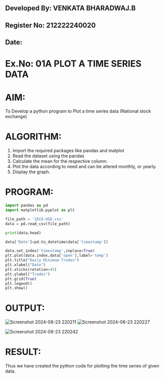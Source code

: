 ## Developed By: VENKATA BHARADWAJ.B
## Register No: 212222240020
##  Date: 

# Ex.No: 01A  PLOT A TIME SERIES DATA

# AIM:
To Develop a python program to Plot a time series data (National stock exchange)


# ALGORITHM:
1. Import the required packages like pandas and matplot
2. Read the dataset using the pandas
3. Calculate the mean for the respective column.
4. Plot the data according to need and can be altered monthly, or yearly.
5. Display the graph.



# PROGRAM:

 
```python
import pandas as pd
import matplotlib.pyplot as plt

file_path = '1ECO-USD.csv'
data = pd.read_csv(file_path)

print(data.head)

data['Date']=pd.to_datetime(data['timestamp'])

data.set_index('timestamp',inplace=True)
plt.plot(data.index,data['open'],label='temp')
plt.title("Daily Minimum Trades")
plt.xlabel("Date")
plt.xticks(rotation=45)
plt.ylabel("Trades")
plt.grid(True)
plt.legend()
plt.show()

```



 





# OUTPUT:
![Screenshot 2024-08-23 220211](https://github.com/user-attachments/assets/8a76a953-5c05-48a5-b7ff-6f1e504b7b9b)
![Screenshot 2024-08-23 220227](https://github.com/user-attachments/assets/4be2e8e9-6c72-42cc-8d65-96f6e39e380b)

![Screenshot 2024-08-23 220242](https://github.com/user-attachments/assets/20dcec82-0522-4f7a-a571-e353658aefcd)







# RESULT:
Thus we have created the python code for plotting the time series of given data.
